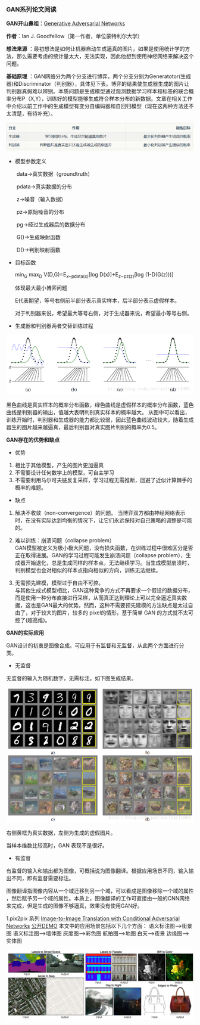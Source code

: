### **GAN系列论文阅读**
**GAN开山鼻祖**：[Generative Adversarial Networks](https://arxiv.org/abs/1406.2661)

**作者**：Ian J. Goodfellow（第一作者，单位蒙特利尔大学）

**想法来源** ：最初想法是如何让机器自动生成逼真的图片，如果是使用统计学的方法，那么需要考虑的统计量太大，无法实现，因此他想到使用神经网络来解决这个问题。

**基础原理** ：GAN网络分为两个分支进行博弈，两个分支分别为Generatotor(生成器)和Discriminator（判别器），具体见下表。博弈的结果使生成器生成的图片让判别器真假难以辨别。本质问题是生成模型通过观测数据学习样本和标签的联合概率分布P（X,Y），训练好的模型能够生成符合样本分布的新数据。文章在相关工作中介绍以前工作中的生成模型有变分自编码器和自回归模型（现在这两种方法还不太清楚，有待补充）。

![训练过程](./pic/2.png)

  
 
 - 模型参数定义

  data→真实数据（groundtruth）
  
  pdata→真实数据的分布
  
  z→噪音（输入数据）
  
  pz→原始噪音的分布
  
  pg→经过生成器后的数据分布
  
  G()→生成映射函数
  
  D()→判别映射函数
  
 - 目标函数
 
   min<sub>G</sub> max<sub>D</sub> V(D,G)=E<sub>x~pdata(x)</sub>[log D(x)]+E<sub>z~pz(z)</sub>[log (1-D(G(z)))]

   体现最大最小博弈问题
   
   E代表期望，等号右侧前半部分表示真实样本，后半部分表示虚假样本。
   
   对于判别器来说，希望最大等号右侧，对于生成器来说，希望最小等号右侧。

- 生成器和判别器两者交替训练过程

![训练过程](./pic/1.png)

黑色曲线是真实样本的概率分布函数，绿色曲线是虚假样本的概率分布函数，蓝色曲线是判别器的输出，值越大表明判别真实样本的概率越大。
从图中可以看出，训练开始时，判别器和生成器的能力都比较弱，因此蓝色曲线波动较大，随着生成器生的图片越来越逼真，最后判别器对真实图片判别的概率为0.5。

**GAN存在的优势和缺点**
 - 优势
 1. 相比于其他模型，产生的图片更加逼真
 2. 不需要设计任何数学上的模型，可自主学习
 3. 不需要利用马尔可夫链反复采样，学习过程无需推断，回避了近似计算棘手的概率的难题。
 - 缺点
1. 解决不收敛（non-convergence）的问题。
当博弈双方都由神经网络表示时，在没有实际达到均衡的情况下，让它们永远保持对自己策略的调整是可能的。

2. 难以训练：崩溃问题（collapse problem）  
GAN模型被定义为极小极大问题，没有损失函数，在训练过程中很难区分是否正在取得进展。GAN的学习过程可能发生崩溃问题（collapse problem），生成器开始退化，总是生成同样的样本点，无法继续学习。当生成模型崩溃时，判别模型也会对相似的样本点指向相似的方向，训练无法继续。

3. 无需预先建模，模型过于自由不可控。  
与其他生成式模型相比，GAN这种竞争的方式不再要求一个假设的数据分布，而是使用一种分布直接进行采样，从而真正达到理论上可以完全逼近真实数据，这也是GAN最大的优势。然而，这种不需要预先建模的方法缺点是太过自由了，对于较大的图片，较多的 pixel的情形，基于简单 GAN 的方式就不太可控了(超高维)。

**GAN的实际应用**

GAN设计的初衷是图像合成。可应用于有监督和无监督，从此两个方面进行分类。
- 无监督

无监督的输入为随机数字，无需标注。如下图生成结果。

![无监督](./pic/3.png)

右侧黄框为真实数据，左侧为生成的虚假图片。

当样本维数比较高时，GAN 表现不是很好。

- 有监督

有监督的输入和输出都为图像，可概括说为图像翻译。根据应用场景不同，输入输出不同，即有监督需要标注。

图像翻译指图像内容从一个域迁移到另一个域，可以看成是图像移除一个域的属性 ，然后赋予另一个域的属性。本质上，图像翻译的工作可直接由一般的CNN网络来完成，但是生成的图像不够逼真，效果没有使用GAN好。

 1.pix2pix 系列
 [Image-to-Image Translation with Conditional Adversarial Networks](https://arxiv.org/pdf/1611.07004v1.pdf)
 [公开DEMO](https://affinelayer.com/pixsrv/)
 本文中的应用场景包括以下几个方面：
  语义标注图-->街景图
  语义标注图-->墙体图 
  灰度图-->彩色图
  航拍图-->地图
  白天-->夜景
  边缘图-->实体图
 
 ![pix2pix](./pic/4.png)
 
 
 
